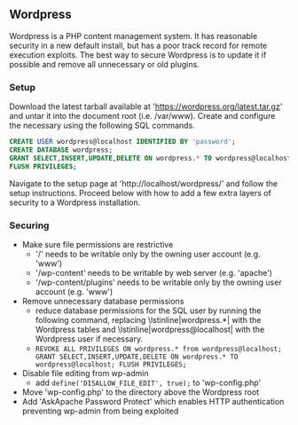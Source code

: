 ## Wordpress

Wordpress is a PHP content management system. It has reasonable security in a new default install, but has a poor track record for remote execution exploits. The best way to secure Wordpress is to update it if possible and remove all unnecessary or old plugins.


### Setup

Download the latest tarball available at 'https://wordpress.org/latest.tar.gz' and untar it into the document root (i.e. /var/www). Create and configure the necessary using the following SQL commands.

```sql
CREATE USER wordpress@localhost IDENTIFIED BY 'password';
CREATE DATABASE wordpress;
GRANT SELECT,INSERT,UPDATE,DELETE ON wordpress.* TO wordpress@localhost;
FLUSH PRIVILEGES;
```

Navigate to the setup page at 'http://localhost/wordpress/' and follow the setup instructions. Proceed below with how to add a few extra layers of security to a Wordpress installation.


### Securing

* Make sure file permissions are restrictive
	- '/' needs to be writable only by the owning user account (e.g. 'www')
	- '/wp-content' needs to be writable by web server (e.g. 'apache')
	- '/wp-content/plugins' needs to be writable only by the owning user account (e.g. 'www')
* Remove unnecessary database permissions
	- reduce database permissions for the SQL user by running the following command, replacing \lstinline|wordpress.*| with the Wordpress tables and \lstinline|wordpress@localhost| with the Wordpress user if necessary.
	- `REVOKE ALL PRIVILEGES ON wordpress.* from wordpress@localhost; GRANT SELECT,INSERT,UPDATE,DELETE ON wordpress.* TO wordpress@localhost; FLUSH PRIVILEGES;`
* Disable file editing from wp-admin
	- add `define('DISALLOW_FILE_EDIT', true);` to 'wp-config.php'
* Move 'wp-config.php' to the directory above the Wordpress root
* Add 'AskApache Password Protect' which enables HTTP authentication preventing wp-admin from being exploited
